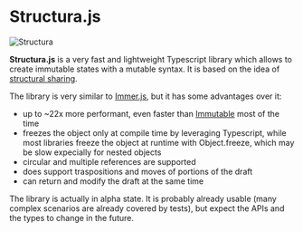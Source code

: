 # Structura.js

![Structura](/pics/structural-sharing-1.jfif)

**Structura.js** is a very fast and lightweight Typescript library which allows to create immutable states with a mutable syntax. It is based on the idea of [structural sharing](https://blog.klipse.tech/javascript/2021/02/26/structural-sharing-in-javascript.html#what-is-structural-sharing).

The library is very similar to [Immer.js](https://immerjs.github.io/immer/), but it has some advantages over it:

- up to ~22x more performant, even faster than [Immutable](https://github.com/immutable-js/immutable-js) most of the time
- freezes the object only at compile time by leveraging Typescript, while most libraries freeze the object at runtime with Object.freeze, which may be slow expecially for nested objects
- circular and multiple references are supported
- does support traspositions and moves of portions of the draft
- can return and modify the draft at the same time

The library is actually in alpha state. It is probably already usable (many complex scenarios are already covered by tests), but expect the APIs and the types to change in the future.